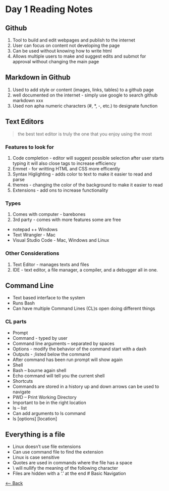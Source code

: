 # Day 1 Reading Notes

## Github

1. Tool to build and edit webpages and publish to the internet
2. User can focus on content not developing the page
3. Can be used without knowing how to write html 
4. Allows multiple users to make and suggest edits and submot for approval without changing the main page 

## Markdown in Github

 1. Used to add style or content (images, links, tables) to a github page
 2. well documented on the internet - simply use google to search github markdown xxx
 3. Used non apha numeric characters (#, *, -, etc.) to designate function

## Text Editors

 >the best text editor is truly the one that you enjoy using the most

### Features to look for

 1. Code completion - editor will suggest possible selection after user starts typing it will also close tags to increase efficiency
 2. Emmet - for writting HTML and CSS more efficently 
 3. Syntax Higlighting - adds color to text to make it easier to read and parse
 4. themes - changing the color of the background to make it easier to read
 5. Extensions - add ons to increase functionality

### Types

 1. Comes with computer - barebones
 2. 3rd party - comes with more features some are free

- notepad ++ Windows
- Text Wrangler - Mac
- Visual Studio Code - Mac, Windows and Linux

### Other Considerations

 1. Text Editor - manages texts and files
 2. IDE - text editor, a file manager, a compiler, and a debugger all in one.

## Command Line

- Text based interface to the system
- Runs Bash
- Can have multiple Command Lines (CL)s open doing different things

### CL parts

- Prompt
- Command - typed by user
- Command line arguments – separated by spaces
- Options  - modify the behavior of the command start with a dash
- Outputs - ;listed below the command
- After command has been run prompt will show again
- Shell
- Bash – bourne again shell
- Echo command will tell you the current shell
- Shortcuts
- Commands are stored in a history up and down arrows can be used to navigate
- PWD – Print Working Directory
- Important to be in the right location
- ls – list
- Can add arguments to ls command 
- ls [options] [location]

## Everything is a file

- Linux doesn’t use file extensions
- Can use command file to find the extension
- Linux is case sensitive
- Quotes are used in commands where the file has a space
- \ will nullify the meaning of the following character
- Files are hidden with a ‘.’ at the end # Basic Navigation

 [<-- Back](README.md)